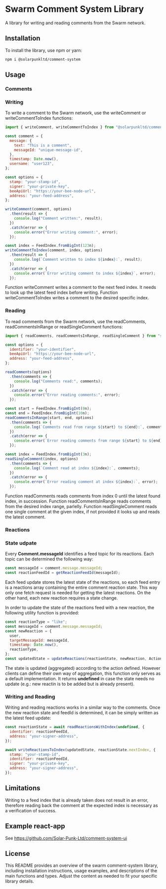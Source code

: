 # Swarm Comment System Library

A library for writing and reading comments from the Swarm network.

## Installation

To install the library, use npm or yarn:

```bash
npm i @solarpunkltd/comment-system
```

## Usage

### Comments

### Writing

To write a comment to the Swarm network, use the writeComment or writeCommentToIndex functions:

```javascript
import { writeComment, writeCommentToIndex } from "@solarpunkltd/comment-system";

const comment = {
  message: {
    text: "This is a comment",
    messageId: "unique-message-id",
  },
  timestamp: Date.now(),
  username: "user123",
};

const options = {
  stamp: "your-stamp-id",
  signer: "your-private-key",
  beeApiUrl: "https://your-bee-node-url",
  address: "your-feed-address",
};

writeComment(comment, options)
  .then(result => {
    console.log("Comment written:", result);
  })
  .catch(error => {
    console.error("Error writing comment:", error);
  });

const index = FeedIndex.fromBigInt(123n);
writeCommentToIndex(comment, index, options)
  .then(result => {
    console.log(`Comment written to index ${index}:`, result);
  })
  .catch(error => {
    console.error(`Error writing comment to index ${index}`, error);
  });
```

Function writeComment writes a comment to the next feed index. It needs to look up the latest feed index before writing.
Function writeCommentToIndex writes a comment to the desired specific index.

### Reading

To read comments from the Swarm network, use the readComments, readCommentsInRange or readSingleComment functions:

```javascript
import { readComments, readCommentsInRange, readSingleComment } from "swarm-comment-system";

const options = {
  identifier: "your-identifier",
  beeApiUrl: "https://your-bee-node-url",
  address: "your-feed-address",
};

readComments(options)
  .then(comments => {
    console.log("Comments read:", comments);
  })
  .catch(error => {
    console.error("Error reading comments:", error);
  });

const start = FeedIndex.fromBigInt(0n);
const end = FeedIndex.fromBigInt(10n);
readCommentsInRange(start, end, options)
  .then(comments => {
    console.log(`Comments read from range ${start} to ${end}:`, comments);
  })
  .catch(error => {
    console.error(`Error reading comments from range ${start} to ${end}:`, error);
  });

const index = FeedIndex.fromBigInt(3n);
readSingleComment(index, options)
  .then(comments => {
    console.log(`Comment read at index ${index}:`, comments);
  })
  .catch(error => {
    console.error(`Error reading comment at index ${index}:`, error);
  });
```

Function readComments reads comments from index 0 until the latest found index, in succession. Function
readCommentsInRange reads comments from the desired index range, parlelly. Function readSingleComment reads one single
comment at the given index, if not provided it looks up and reads the latest comment.

### Reactions

### State udpate

Every **Comment.messageId** identifies a feed topic for its reactions. Each topic can be determined the following way:

```javascript
const messageId = comment.message.messageId;
const reactionFeedId = getReactionFeedId(messageId);
```

Each feed update stores the latest state of the reactions, so each feed entry is a reactions array containing the entire
comment reaction state. This way only one fetch request is needed for getting the latest reactions. On the other hand,
each new reaction requires a state change.

In order to update the state of the reactions feed with a new reaction, the following utility function is provided:

```javascript
const reactionType = "like";
const messageId = comment.message.messageId;
const newReaction = {
  user,
  targetMessageId: messageId,
  timestamp: Date.now(),
  reactionType,
};
const updatedState = updateReactions(reactionState, newReaction, Action.ADD);
```

The state is updated (aggregated) according to the action defined. However clients can define their own way of
aggregation, this function only serves as a default implementation. It returns **undefined** in case the state needs no
update (e.g.: new reactin is to be added but is already present).

### Writing and Reading

Writing and reading reactions works in a similar way to the comments. Once the new reaction state and feedId is
determined, it can be simply written as the latest feed update:

```javascript
const reactionState = await readReactionsWithIndex(undefined, {
  identifier: reactionFeedId,
  address: "your-signer-address",
});

await writeReactionsToIndex(updatedState, reactionState.nextIndex, {
  stamp: "your-stamp-id",
  identifier: reactionFeedId,
  signer: "your-private-key",
  address: "your-signer-address",
});
```

## Limitations

Writing to a feed index that is already taken does not result in an error, therefore reading back the comment at the
expected index is necessary as a verification of success.

## Example react-app

See https://github.com/Solar-Punk-Ltd/comment-system-ui

## License

This README provides an overview of the swarm comment-system library, including installation instructions, usage
examples, and descriptions of the main functions and types. Adjust the content as needed to fit your specific library
details.

